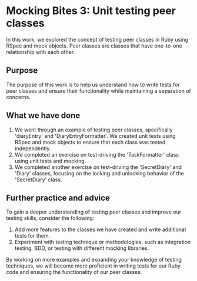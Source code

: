 # Mocking Bites 3: Unit testing peer classes
In this work, we explored the concept of testing peer classes in Ruby using RSpec and mock objects. Peer classes are classes that have one-to-one relationship with each other.

## Purpose
The purpose of this work is to help us understand how to write tests for peer classes and ensure their functionality while maintaining a separation of concerns.

## What we have done
1. We went through an example of testing peer classes, specifically 'diaryEntry' and 'DiaryEntryFormatter'. We created unit tests using RSpec and mock objects to ensure that each class was tested independently.
2. We completed an exercise on test-driving the 'TaskFormatter' class using unit tests and mocking.
3. We completed another exercise on test-driving the 'SecretDiary' and 'Diary' classes, focusing on the locking and unlocking behavior of the 'SecretDiary' class.

## Further practice and advice
To gain a deeper understanding of testing peer classes and improve our testing skills, consider the following:
1. Add more features to the classes we have created and write additional tests for them.
2. Experiment with testing technique or methodologies, such as integration testing, BDD, or testing with different mocking libraries.

By working on more examples and expanding your knowledge of testing techniques, we will become more proficient in writing tests for our Ruby code and ensuring the functionality of our peer classes.